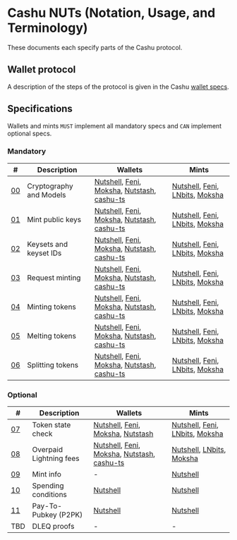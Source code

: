 # Cashu NUTs (Notation, Usage, and Terminology)

These documents each specify parts of the Cashu protocol.

## Wallet protocol

A description of the steps of the protocol is given in the Cashu [wallet specs](/wallet/cashu_wallet_spec.md).

## Specifications
Wallets and mints `MUST` implement all mandatory specs and `CAN` implement optional specs.

### Mandatory
| # | Description | Wallets | Mints |
|--- | --- | --- | --- |
| [00][00] | Cryptography and Models | [Nutshell][py], [Feni][feni], [Moksha][cashume], [Nutstash][ns], [cashu-ts][ts] | [Nutshell][py], [Feni][feni], [LNbits], [Moksha][cashume]
| [01][01] | Mint public keys | [Nutshell][py], [Feni][feni], [Moksha][cashume], [Nutstash][ns], [cashu-ts][ts] | [Nutshell][py], [Feni][feni], [LNbits], [Moksha][cashume]
| [02][02] | Keysets and keyset IDs | [Nutshell][py], [Feni][feni], [Moksha][cashume], [Nutstash][ns], [cashu-ts][ts] | [Nutshell][py], [Feni][feni], [LNbits], [Moksha][cashume]
| [03][03] | Request minting | [Nutshell][py], [Feni][feni], [Moksha][cashume], [Nutstash][ns], [cashu-ts][ts] | [Nutshell][py], [Feni][feni], [LNbits], [Moksha][cashume]
| [04][04] | Minting tokens | [Nutshell][py], [Feni][feni], [Moksha][cashume], [Nutstash][ns], [cashu-ts][ts] | [Nutshell][py], [Feni][feni], [LNbits], [Moksha][cashume]
| [05][05] | Melting tokens | [Nutshell][py], [Feni][feni], [Moksha][cashume], [Nutstash][ns], [cashu-ts][ts] | [Nutshell][py], [Feni][feni], [LNbits], [Moksha][cashume]
| [06][06] | Splitting tokens | [Nutshell][py], [Feni][feni], [Moksha][cashume], [Nutstash][ns], [cashu-ts][ts] | [Nutshell][py], [Feni][feni], [LNbits], [Moksha][cashume]

### Optional
| # | Description | Wallets | Mints
|--- | --- | --- | --- |
| [07][07] | Token state check | [Nutshell][py], [Feni][feni], [Moksha][cashume], [Nutstash][ns] | [Nutshell][py], [Feni][feni], [LNbits], [Moksha][cashume]
| [08][08] | Overpaid Lightning fees | [Nutshell][py], [Feni][feni], [Moksha][cashume], [Nutstash][ns], [cashu-ts][ts] | [Nutshell][py], [LNbits], [Moksha][cashume]
| [09][09] | Mint info | - | [Nutshell][py]
| [10][10] | Spending conditions | [Nutshell][py] | [Nutshell][py]
| [11][11] | Pay-To-Pubkey (P2PK) | [Nutshell][py] | [Nutshell][py]
| TBD | DLEQ proofs | - | -



[py]: https://github.com/cashubtc/cashu
[feni]: https://github.com/cashubtc/cashu-feni
[lnbits]: https://github.com/lnbits/cashu
[cashume]: https://cashu.me
[ns]: https://nutstash.app/
[ts]: https://github.com/cashubtc/cashu-ts

[00]: 00.md
[01]: 01.md
[02]: 02.md
[03]: 03.md
[04]: 04.md
[05]: 05.md
[06]: 06.md
[07]: 07.md
[08]: 08.md
[09]: 09.md
[10]: 10.md
[11]: 11.md
[12]: 12.md
[13]: 13.md
[14]: 14.md
[15]: 15.md
[16]: 16.md
[17]: 17.md
[18]: 18.md
[19]: 19.md
[20]: 20.md
